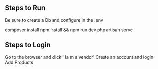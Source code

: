 
## Steps to Run
Be sure to create a Db and configure in the .env

composer install
npm install && npm run dev
php artisan serve


## Steps to Login

Go to the browser and click ' Ia m a vendor'
Create an account and login
Add Products


